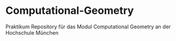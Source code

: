 # Computational-Geometry
Praktikum Repository für das Modul Computational Geometry an der Hochschule München

